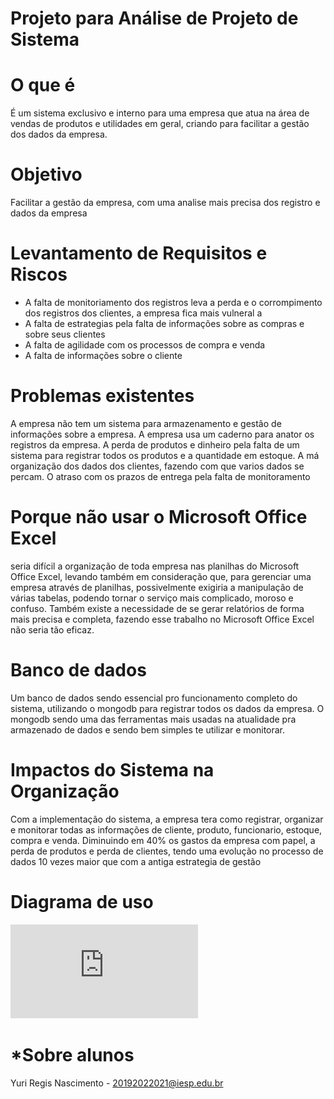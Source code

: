 # Projeto para Análise de Projeto de Sistema

# O que é
É um sistema exclusivo e interno para uma empresa que atua na área de vendas de produtos e utilidades em geral, criando para facilitar
a gestão dos dados da empresa.

# Objetivo
Facilitar a gestão da empresa, com uma analise mais precisa dos registro e dados da empresa 

# Levantamento de Requisitos e Riscos
 - A falta de monitoriamento dos registros leva a perda e o corrompimento dos registros dos clientes, a empresa fica mais vulneral a 
 - A falta de estrategias pela falta de informações sobre as compras e sobre seus clientes
 - A falta de agilidade com os processos de compra e venda 
 - A falta de informações sobre o cliente

# Problemas existentes
A empresa não tem um sistema para armazenamento e gestão de informações sobre a empresa.
A empresa usa um caderno para anator os registros da empresa.
A perda de produtos e dinheiro pela falta de um sistema para registrar todos os produtos e a quantidade em estoque.
A má organização dos dados dos clientes, fazendo com que varios dados se percam.
O atraso com os prazos de entrega pela falta de monitoramento 


# Porque não usar o Microsoft Office Excel
seria difícil a organização de toda empresa nas planilhas do Microsoft Office Excel, levando
também em consideração que, para gerenciar uma empresa através de planilhas,
possivelmente exigiria a manipulação de várias tabelas, podendo tornar o serviço
mais complicado, moroso e confuso. Também existe a necessidade de se gerar
relatórios de forma mais precisa e completa, fazendo esse trabalho no Microsoft
Office Excel não seria tão eficaz.

# Banco de dados
Um banco de dados sendo essencial pro funcionamento completo do sistema, utilizando o mongodb
para registrar todos os dados da empresa.
O mongodb sendo uma das ferramentas mais usadas na atualidade pra armazenado de dados e sendo bem simples te utilizar e monitorar.

# Impactos do Sistema na Organização
Com a implementação do sistema, a empresa tera como registrar, organizar e monitorar todas as informações
de cliente, produto, funcionario, estoque, compra e venda.
Diminuindo em 40% os gastos da empresa com papel, a perda de produtos e perda de clientes, 
tendo uma evolução no processo de dados 10 vezes maior que com a antiga estrategia de gestão

# Diagrama de uso
![alt text](https://github.com/projetoUniespArq/Projeto-AnaliseP/blob/main/diagrama-de-uso.pdf)

# *Sobre alunos
Yuri Regis Nascimento - 20192022021@iesp.edu.br


